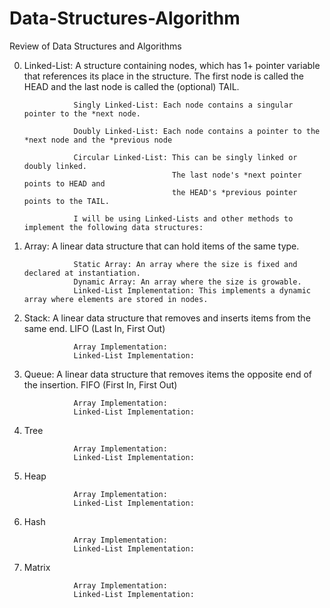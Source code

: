 # Data-Structures-Algorithm
Review of Data Structures and Algorithms


0. Linked-List:   A structure containing nodes, which has 1+ pointer variable that references its place in the structure.
                  The first node is called the HEAD and the last node is called the (optional) TAIL.

                  Singly Linked-List: Each node contains a singular pointer to the *next node.

                  Doubly Linked-List: Each node contains a pointer to the *next node and the *previous node

                  Circular Linked-List: This can be singly linked or doubly linked. 
                                        The last node's *next pointer points to HEAD and 
                                        the HEAD's *previous pointer points to the TAIL.
                                        
                  I will be using Linked-Lists and other methods to implement the following data structures:


1. Array: A linear data structure that can hold items of the same type.

                  Static Array: An array where the size is fixed and declared at instantiation.
                  Dynamic Array: An array where the size is growable.
                  Linked-List Implementation: This implements a dynamic array where elements are stored in nodes.

2. Stack: A linear data structure that removes and inserts items from the same end. LIFO (Last In, First Out)

                  Array Implementation:
                  Linked-List Implementation:

3. Queue: A linear data structure that removes items the opposite end of the insertion. FIFO (First In, First Out)

                  Array Implementation:
                  Linked-List Implementation:
                  
4. Tree

                  Array Implementation:
                  Linked-List Implementation:
            
5. Heap

                  Array Implementation:
                  Linked-List Implementation:
            
6. Hash

                  Array Implementation:
                  Linked-List Implementation:
            
7. Matrix

                  Array Implementation:
                  Linked-List Implementation:
